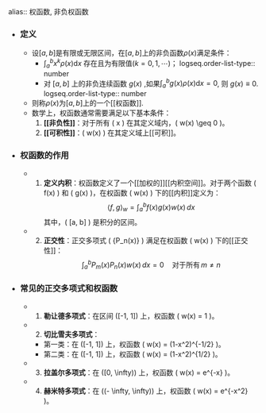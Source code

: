 alias:: 权函数, 非负权函数

- ### 定义
	- 设$[a,b]$是有限或无限区间，在$[a,b]$上的非负函数$\rho(x)$满足条件：
		- $\int_{a}^{b}x^{k}\rho( x)\mathrm{d}x$ 存在且为有限值$(k=0,1,\cdots)$；
		  logseq.order-list-type:: number
		- 对 $[a,b]$ 上的非负连续函数 $g(x)$ ,如果$\int _a^bg( x) \rho( x)\mathrm{d}x= 0$, 则 $g(x)\equiv0$.
		  logseq.order-list-type:: number
	- 则称${\rho(x)}$为$[a,b]$上的一个[[权函数]].
	- 数学上，权函数通常需要满足以下基本条件：
	  1. **[[非负性]]**：对于所有 \( x \) 在其定义域内，\( w(x) \geq 0 \)。
	  2. **[[可积性]]**：\( w(x) \) 在其定义域上[[可积]]。
- ### 权函数的作用
	- 1. **定义内积**：权函数定义了一个[[加权的]][[内积空间]]。对于两个函数 \( f(x) \) 和 \( g(x) \)，在权函数 \( w(x) \) 下的[[内积]]定义为：
	   $$ \langle f, g \rangle_w = \int_{a}^{b} f(x) g(x) w(x) \, dx $$
	   其中，\( [a, b] \) 是积分的区间。
	- 2. **正交性**：正交多项式 \( \{P_n(x)\} \) 满足在权函数 \( w(x) \) 下的[[正交性]]：
	   $$ \int_{a}^{b} P_m(x) P_n(x) w(x) \, dx = 0 \quad \text{对于所有} \, m \neq n $$
- ### 常见的正交多项式和权函数
	- 1. **勒让德多项式**：在区间 \([-1, 1]\) 上，权函数 \( w(x) = 1 \)。
	- 2. **切比雪夫多项式**：
		- 第一类：在 \([-1, 1]\) 上，权函数 \( w(x) = (1-x^2)^{-1/2} \)。
		- 第二类：在 \([-1, 1]\) 上，权函数 \( w(x) = (1-x^2)^{1/2} \)。
	- 3. **拉盖尔多项式**：在 \([0, \infty)\) 上，权函数 \( w(x) = e^{-x} \)。
	- 4. **赫米特多项式**：在 \((- \infty, \infty)\) 上，权函数 \( w(x) = e^{-x^2} \)。